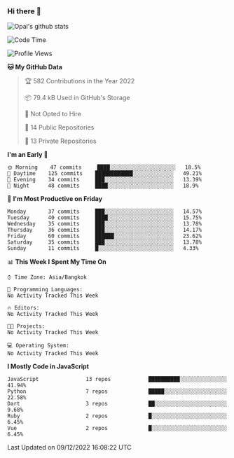 ### Hi there 👋

![Opal's github stats](https://github-readme-stats.vercel.app/api?username=coolkidneversleep&count_private=true&show_icons=true&theme=radical)


<!--START_SECTION:waka-->
![Code Time](http://img.shields.io/badge/Code%20Time-64%20hrs%2038%20mins-blue)

![Profile Views](http://img.shields.io/badge/Profile%20Views-0-blue)

**🐱 My GitHub Data** 

> 🏆 582 Contributions in the Year 2022
 > 
> 📦 79.4 kB Used in GitHub's Storage 
 > 
> 🚫 Not Opted to Hire
 > 
> 📜 14 Public Repositories 
 > 
> 🔑 13 Private Repositories  
 > 
**I'm an Early 🐤** 

```text
🌞 Morning    47 commits     ████░░░░░░░░░░░░░░░░░░░░░   18.5% 
🌆 Daytime    125 commits    ████████████░░░░░░░░░░░░░   49.21% 
🌃 Evening    34 commits     ███░░░░░░░░░░░░░░░░░░░░░░   13.39% 
🌙 Night      48 commits     ████░░░░░░░░░░░░░░░░░░░░░   18.9%

```
📅 **I'm Most Productive on Friday** 

```text
Monday       37 commits     ███░░░░░░░░░░░░░░░░░░░░░░   14.57% 
Tuesday      40 commits     ████░░░░░░░░░░░░░░░░░░░░░   15.75% 
Wednesday    35 commits     ███░░░░░░░░░░░░░░░░░░░░░░   13.78% 
Thursday     36 commits     ███░░░░░░░░░░░░░░░░░░░░░░   14.17% 
Friday       60 commits     ██████░░░░░░░░░░░░░░░░░░░   23.62% 
Saturday     35 commits     ███░░░░░░░░░░░░░░░░░░░░░░   13.78% 
Sunday       11 commits     █░░░░░░░░░░░░░░░░░░░░░░░░   4.33%

```


📊 **This Week I Spent My Time On** 

```text
⌚︎ Time Zone: Asia/Bangkok

💬 Programming Languages: 
No Activity Tracked This Week

🔥 Editors: 
No Activity Tracked This Week

🐱‍💻 Projects: 
No Activity Tracked This Week

💻 Operating System: 
No Activity Tracked This Week

```

**I Mostly Code in JavaScript** 

```text
JavaScript               13 repos            ██████████░░░░░░░░░░░░░░░   41.94% 
Python                   7 repos             █████░░░░░░░░░░░░░░░░░░░░   22.58% 
Dart                     3 repos             ██░░░░░░░░░░░░░░░░░░░░░░░   9.68% 
Ruby                     2 repos             █░░░░░░░░░░░░░░░░░░░░░░░░   6.45% 
Vue                      2 repos             █░░░░░░░░░░░░░░░░░░░░░░░░   6.45%

```



 Last Updated on 09/12/2022 16:08:22 UTC
<!--END_SECTION:waka-->
